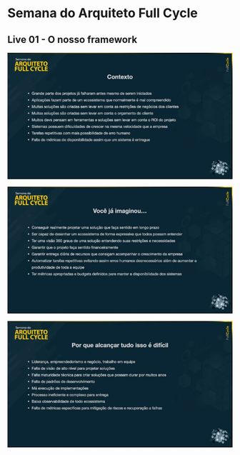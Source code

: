 # Semana do Arquiteto Full Cycle

## Live 01 - O nosso framework

![Live 01 - 01](files/l01-01.png)

![Live 01 - 02](files/l01-02.png)

![Live 01 - 03](files/l01-03.png)
